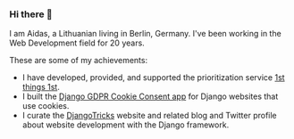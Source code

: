 ### Hi there 👋

I am Aidas, a Lithuanian living in Berlin, Germany. I've been working in the Web Development field for 20 years.

These are some of my achievements:

- I have developed, provided, and supported the prioritization service [1st things 1st](https://www.1st-things-1st.com).
- I built the [Django GDPR Cookie Consent app](https://websightful.gumroad.com/l/django-gdpr-cookie-consent) for Django websites that use cookies.
- I curate the [DjangoTricks](https://www.djangotricks.com/) website and related blog and Twitter profile about website development with the Django framework.

